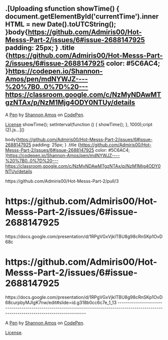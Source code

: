 .[Uploading sfunction showTime() {
	document.getElementById('currentTime').innerHTML = new Date().toUTCString();
}body{https://github.com/Admiris00/Hot-Messs-Part-2/issues/6#issue-2688147925
  padding: 25px;
}
.title {https://github.com/Admiris00/Hot-Messs-Part-2/issues/6#issue-2688147925
	color: #5C6AC4;
}https://codepen.io/Shannon-Amos/pen/mdNYWJZ----%20%7B0..0%7D%20---https://classroom.google.com/c/NzMyNDAwMTgzNTAx/p/NzM1Mjg4ODY0NTUy/details
--------------------------------------------------------------------------------------------------------------------------------------------


A [Pen](https://codepen.io/Shannon-Amos/pen/bNbbwRP) by [Shannon Amos](https://codepen.io/Shannon-Amos) on [CodePen](https://codepen.io).

[License](https://codepen.io/license/pen/bNbbwRP)
showTime();
setInterval(function () {
	showTime();
}, 1000);cript (2).js…]()

body{https://github.com/Admiris00/Hot-Messs-Part-2/issues/6#issue-2688147925
  padding: 25px;
}
.title {https://github.com/Admiris00/Hot-Messs-Part-2/issues/6#issue-2688147925
	color: #5C6AC4;
}https://codepen.io/Shannon-Amos/pen/mdNYWJZ----%20%7B0..0%7D%20---https://classroom.google.com/c/NzMyNDAwMTgzNTAx/p/NzM1Mjg4ODY0NTUy/details

<!DOCTYPE html><!DOCTYPE html>https://github.com/Admiris00/Hot-Messs-Part-2/pull/3
<html>
  <head>
    <title>https://github.com/Admiris00/Hot-Messs-Part-2/issues/6#issue-2688147925!</title>
    <link rel="stylesheet" href="styles.css" />
  </head>
  <body>
      <h1 class="title">https://github.com/Admiris00/Hot-Messs-Part-2/issues/6#issue-2688147925 </h1>
      <p id="currentTime"></p>
      <script src="script.js"></script>
  </body>
</html>https://docs.google.com/presentation/d/1RPgVGxVjkITBU8g98cRnSKp1OvD68c
<html>
  <head>
    <title>https://github.com/Admiris00/Hot-Messs-Part-2/issues/6#issue-2688147925!</title>
    <link rel="stylesheet" href="styles.css" />
  </head>
  <body>
      <h1 class="title">https://github.com/Admiris00/Hot-Messs-Part-2/issues/6#issue-2688147925 </h1>
      <p id="currentTime"></p>
      <script src="script.js"></script>
  </body>
</html>https://docs.google.com/presentation/d/1RPgVGxVjkITBU8g98cRnSKp1OvD68curpbyMJIgK7nw/edit#slide=id.g318b0cc6c7e_1_13
--------------------------------------------------------------------------------------------------------------------------------------------


A [Pen](https://codepen.io/Shannon-Amos/pen/bNbbwRP) by [Shannon Amos](https://codepen.io/Shannon-Amos) on [CodePen](https://codepen.io).

[License](https://codepen.io/license/pen/bNbbwRP).
